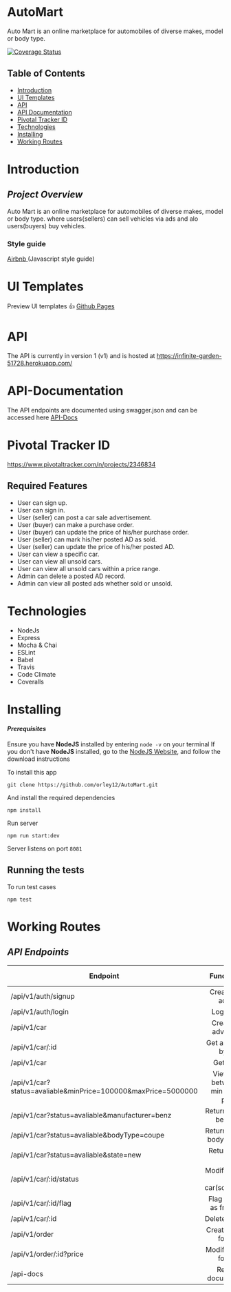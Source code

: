 # AutoMart
Auto Mart is an online marketplace for automobiles of diverse makes, model or body type.


[![Coverage Status](https://coveralls.io/repos/github/orley12/AutoMart/badge.svg?branch=develop)](https://coveralls.io/github/orley12/AutoMart?branch=develop)

## Table of Contents

- [Introduction](#introduction)
- [UI Templates](#ui-templates)
- [API](#api)
- [API Documentation](#api-documentation)
- [Pivotal Tracker ID](https://www.pivotaltracker.com/n/projects/2346834)
- [Technologies](#technologies)
- [Installing](#installing)
- [Working Routes](#working-routes)

# Introduction

## _Project Overview_

Auto Mart is an online marketplace for automobiles of diverse makes, model or body type. where users{sellers) can sell vehicles via ads and alo users(buyers) buy vehicles.

### **Style guide**

[Airbnb ](https://github.com/airbnb/javascript)(Javascript style guide)

# UI Templates

Preview UI templates :+1: [Github Pages](https://orley12.github.io/AutoMart/UI/index.html)

# API

The API is currently in version 1 (v1) and is hosted at https://infinite-garden-51728.herokuapp.com/

# API-Documentation

The API endpoints are documented using swagger.json and can be accessed here [API-Docs](https://infinite-garden-51728.herokuapp.com/api-docs)

# Pivotal Tracker ID

https://www.pivotaltracker.com/n/projects/2346834

## Required Features

- User can sign up.
- User can sign in.
- User (seller) can post a car sale advertisement.
- User (buyer) can make a purchase order.
- User (buyer) can update the price of his/her purchase order.
- User (seller) can mark his/her posted AD as sold.
- User (seller) can update the price of his/her posted AD.
- User can view a specific car.
- User can view all unsold cars.
- User can view all unsold cars within a price range.
- Admin can delete a posted AD record.
- Admin can view all posted ads whether sold or unsold.

# Technologies

- NodeJs
- Express
- Mocha & Chai
- ESLint
- Babel
- Travis
- Code Climate
- Coveralls

# Installing

#### _Prerequisites_

Ensure you have **NodeJS** installed by entering `node -v` on your terminal
If you don't have **NodeJS** installed, go to the [NodeJS Website](http://nodejs.org), and follow the download instructions

To install this app

`git clone https://github.com/orley12/AutoMart.git`

And install the required dependencies

`npm install`

Run server

`npm run start:dev`

Server listens on port `8081`

## Running the tests

To run test cases

`npm test`

# Working Routes

## _API Endpoints_

| Endpoint                                                      | Functionality                          | HTTP method |
| ------------------------------------------------------------- | :------------------------------------: | ----------: |
| /api/v1/auth/signup                                           | Create a user account                       | POST   |
| /api/v1/auth/login                                            | Login a user                                | POST   |
| /api/v1/car                                                   | Create a car advertiment                    | POST   |
| /api/v1/car/:id                                               | Get a single car by its id                  | GET    |
| /api/v1/car                                                   | Get all cars                                | GET    |
| /api/v1/car?status=avaliable&minPrice=100000&maxPrice=5000000 | View all car between the min and max prices | GET    |
| /api/v1/car?status=avaliable&manufacturer=benz                | Return all coupe benz cars                  | GET    |
| /api/v1/car?status=avaliable&bodyType=coupe                   | Return all coupe bodyType cars              | GET    |
| /api/v1/car?status=avaliable&state=new                        | Return all new cars                         | GET    |
| /api/v1/car/:id/status                                        | Modify status of a car(sold/unsold)         | PATCH  |           |/api/v1/car/:id/status                                         | Modify price of a car                       | PATCH  |
| /api/v1/car/:id/flag                                          | Flag an advert as fraudulent                | POST   |
| /api/v1/car/:id                                               | Delete an advert                            | DELETE |
| /api/v1/order                                                 | Create an order for a car                   | POST   |
| /api/v1/order/:id?price                                       | Modify an order for a car                   | PATCH  |
| /api-docs                                                     | Read API documentation                      | GET    |
